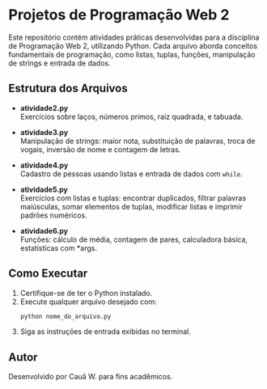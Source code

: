 # Projetos de Programação Web 2

Este repositório contém atividades práticas desenvolvidas para a disciplina de Programação Web 2, utilizando Python. Cada arquivo aborda conceitos fundamentais de programação, como listas, tuplas, funções, manipulação de strings e entrada de dados.

## Estrutura dos Arquivos

- **atividade2.py**  
  Exercícios sobre laços, números primos, raiz quadrada, e tabuada.

- **atividade3.py**  
  Manipulação de strings: maior nota, substituição de palavras, troca de vogais, inversão de nome e contagem de letras.

- **atividade4.py**  
  Cadastro de pessoas usando listas e entrada de dados com `while`.

- **atividade5.py**  
  Exercícios com listas e tuplas: encontrar duplicados, filtrar palavras maiúsculas, somar elementos de tuplas, modificar listas e imprimir padrões numéricos.

- **atividade6.py**  
  Funções: cálculo de média, contagem de pares, calculadora básica, estatísticas com *args.

## Como Executar

1. Certifique-se de ter o Python instalado.
2. Execute qualquer arquivo desejado com:
   ```sh
   python nome_do_arquivo.py
   ```
3. Siga as instruções de entrada exibidas no terminal.

## Autor

Desenvolvido por Cauã W. para fins acadêmicos.
